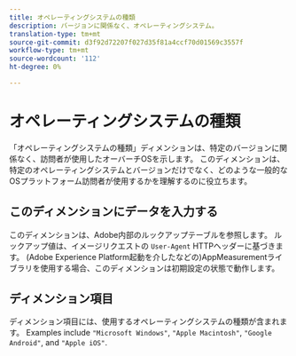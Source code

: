 ```yaml
---
title: オペレーティングシステムの種類
description: バージョンに関係なく、オペレーティングシステム。
translation-type: tm+mt
source-git-commit: d3f92d72207f027d35f81a4ccf70d01569c3557f
workflow-type: tm+mt
source-wordcount: '112'
ht-degree: 0%

---
```



# オペレーティングシステムの種類

「オペレーティングシステムの種類」ディメンションは、特定のバージョンに関係なく、訪問者が使用したオーバーチOSを示します。 このディメンションは、特定のオペレーティングシステムとバージョンだけでなく、どのような一般的なOSプラットフォーム訪問者が使用するかを理解するのに役立ちます。

## このディメンションにデータを入力する

このディメンションは、Adobe内部のルックアップテーブルを参照します。 ルックアップ値は、イメージリクエストの `User-Agent` HTTPヘッダーに基づきます。 (Adobe Experience Platform起動を介したなどの)AppMeasurementライブラリを使用する場合、このディメンションは初期設定の状態で動作します。

## ディメンション項目

ディメンション項目には、使用するオペレーティングシステムの種類が含まれます。 Examples include `"Microsoft Windows"`, `"Apple Macintosh"`, `"Google Android"`, and `"Apple iOS"`.
